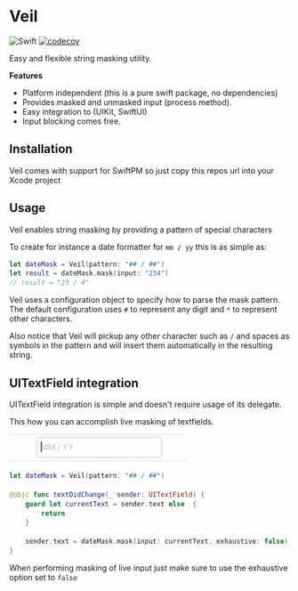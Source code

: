 # Veil

![Swift](https://github.com/DanielCardonaRojas/Veil/workflows/Swift/badge.svg)
[![codecov](https://codecov.io/gh/DanielCardonaRojas/Veil/branch/master/graph/badge.svg?token=V46EYQLM5E)](https://codecov.io/gh/DanielCardonaRojas/Veil)

Easy and flexible string masking utility.

**Features**

- Platform independent (this is a pure swift package, no dependencies)
- Provides masked and unmasked input (process method).
- Easy integration to (UIKit, SwiftUI)
- Input blocking comes free.

## Installation

Veil comes with support for SwiftPM so just copy this repos url into your Xcode project

## Usage

Veil enables string masking by providing a pattern of special characters

To create for instance a date formatter for `mm / yy` this is as simple as:

```swift
let dateMask = Veil(pattern: "## / ##")
let result = dateMask.mask(input: "234")
// result = "23 / 4"
```

Veil uses a configuration object to specify how to parse the mask pattern.
The default configuration uses `#` to represent any digit and `*` to represent other characters.

Also notice that Veil will pickup any other character such as `/` and spaces as symbols in the pattern and
will insert them automatically in the resulting string.

## UITextField integration

UITextField integration is simple and doesn't require usage of its delegate.

This how you can accomplish live masking of textfields.

![](demo1.gif)

```swift
let dateMask = Veil(pattern: "## / ##")

@objc func textDidChange(_ sender: UITextField) {
    guard let currentText = sender.text else  {
        return
    }

    sender.text = dateMask.mask(input: currentText, exhaustive: false)
}
```

When performing masking of live input just make sure to use the exhaustive option set to `false`
